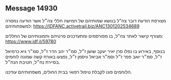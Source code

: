 ## Message 14930

מצורפת הודעת דובר צה"ל בנושא שמותיהם של חמישה חללי צה״ל אשר הודעה נמסרה למשפחותיהם: https://IDFANC.activetrail.biz/ANC1301202534689

מצורף קישור לאתר צה"ל, בו מפורסמים ומתעדכנים פרטיהם ותמונותיהם של החללים: https://www.idf.il/59780

בנוסף, באירוע בו נפלו סרן יאיר יעקב שושן ז״ל, סמ״ר יהב הדר ז״ל, סמ״ר גיא כרמיאל ז״ל, סמ״ר יואב פפר ז״ל וסמ״ר אביאל וויסמן ז״ל, נפצעו באורח קשה שמונה לוחמים בסיירת נח״ל, חטיבת הנח״ל.

הלוחמים פונו לקבלת טיפול רפואי בבית החולים, משפחותיהם עודכנו.

